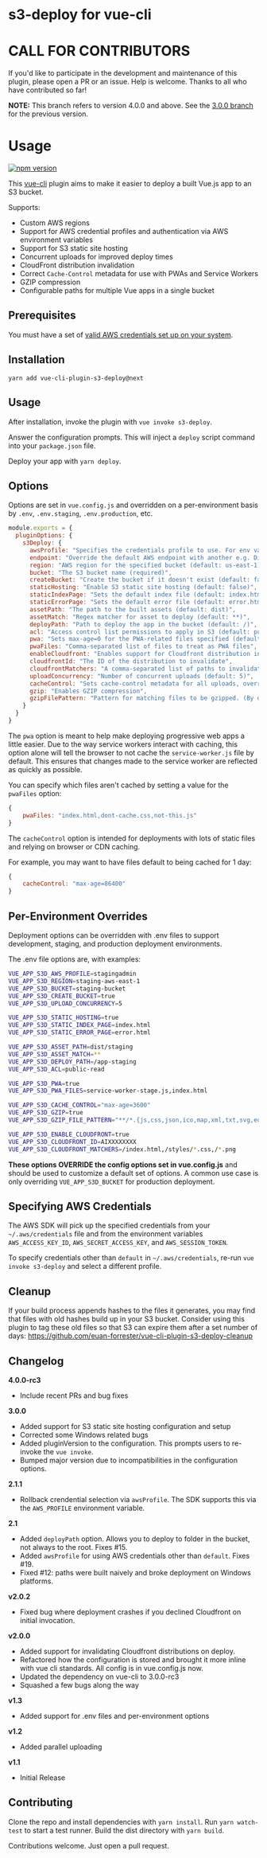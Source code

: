 s3-deploy for vue-cli
===

CALL FOR CONTRIBUTORS
===
If you'd like to participate in the development and maintenance of this plugin, please open a PR or an issue. Help is welcome. 
Thanks to all who have contributed so far!

**NOTE:** This branch refers to version 4.0.0 and above. See the [3.0.0 branch](https://github.com/multiplegeorges/vue-cli-plugin-s3-deploy/tree/3.0.0) for the previous version.

Usage
===

[![npm version](https://badge.fury.io/js/vue-cli-plugin-s3-deploy.svg)](https://badge.fury.io/js/vue-cli-plugin-s3-deploy)

This [vue-cli](https://github.com/vuejs/vue-cli) plugin aims to make it easier to deploy a built Vue.js app to an S3 bucket.

Supports:

* Custom AWS regions
* Support for AWS credential profiles and authentication via AWS environment variables
* Support for S3 static site hosting
* Concurrent uploads for improved deploy times
* CloudFront distribution invalidation
* Correct `Cache-Control` metadata for use with PWAs and Service Workers
* GZIP compression
* Configurable paths for multiple Vue apps in a single bucket

Prerequisites
---

You must have a set of [valid AWS credentials set up on your system](https://docs.aws.amazon.com/cli/latest/userguide/cli-chap-getting-started.html).

Installation
---
```
yarn add vue-cli-plugin-s3-deploy@next
```

Usage
---

After installation, invoke the plugin with `vue invoke s3-deploy`.

Answer the configuration prompts. This will inject a `deploy` script command into your `package.json` file.

Deploy your app with `yarn deploy`.

Options
---

Options are set in `vue.config.js` and overridden on a per-environment basis by `.env`, `.env.staging`, `.env.production`, etc.

```js
module.exports = {
  pluginOptions: {
    s3Deploy: {
      awsProfile: "Specifies the credentials profile to use. For env vars, omit or set to 'default'. (default: default)",
      endpoint: "Override the default AWS endpoint with another e.g. DigitalOcean.",
      region: "AWS region for the specified bucket (default: us-east-1)",
      bucket: "The S3 bucket name (required)",
      createBucket: "Create the bucket if it doesn't exist (default: false)",
      staticHosting: "Enable S3 static site hosting (default: false)",
      staticIndexPage: "Sets the default index file (default: index.html)",
      staticErrorPage: "Sets the default error file (default: error.html)",
      assetPath: "The path to the built assets (default: dist)",
      assetMatch: "Regex matcher for asset to deploy (default: **)",
      deployPath: "Path to deploy the app in the bucket (default: /)",
      acl: "Access control list permissions to apply in S3 (default: public-read)",
      pwa: "Sets max-age=0 for the PWA-related files specified (default: false)",
      pwaFiles: "Comma-separated list of files to treat as PWA files",
      enableCloudfront: "Enables support for Cloudfront distribution invalidation (default: false)",
      cloudfrontId: "The ID of the distribution to invalidate",
      cloudfrontMatchers: "A comma-separated list of paths to invalidate (default: /*)",
      uploadConcurrency: "Number of concurrent uploads (default: 5)",
      cacheControl: "Sets cache-control metadata for all uploads, overridden for individual files by pwa settings",
      gzip: "Enables GZIP compression",
      gzipFilePattern: "Pattern for matching files to be gzipped. (By default: '**/*.{js,css,json,ico,map,xml,txt,svg,eot,ttf,woff,woff2}')"
    }
  }
}
```

The `pwa` option is meant to help make deploying progressive web apps a little easier. Due to the way service workers interact with caching, this option alone will tell the browser to not cache the `service-worker.js` file by default. This ensures that changes made to the service worker are reflected as quickly as possible.

You can specify which files aren't cached by setting a value for the `pwaFiles` option:

```js
{
    pwaFiles: "index.html,dont-cache.css,not-this.js"
}
```

The `cacheControl` option is intended for deployments with lots of static files and relying on browser or CDN caching.

For example, you may want to have files default to being cached for 1 day:

```js
{
    cacheControl: "max-age=86400"
}
```

Per-Environment Overrides
---

Deployment options can be overridden with .env files to support development, staging, and production deployment environments.

The .env file options are, with examples:

```sh
VUE_APP_S3D_AWS_PROFILE=stagingadmin
VUE_APP_S3D_REGION=staging-aws-east-1
VUE_APP_S3D_BUCKET=staging-bucket
VUE_APP_S3D_CREATE_BUCKET=true
VUE_APP_S3D_UPLOAD_CONCURRENCY=5

VUE_APP_S3D_STATIC_HOSTING=true
VUE_APP_S3D_STATIC_INDEX_PAGE=index.html
VUE_APP_S3D_STATIC_ERROR_PAGE=error.html

VUE_APP_S3D_ASSET_PATH=dist/staging
VUE_APP_S3D_ASSET_MATCH=**
VUE_APP_S3D_DEPLOY_PATH=/app-staging
VUE_APP_S3D_ACL=public-read

VUE_APP_S3D_PWA=true
VUE_APP_S3D_PWA_FILES=service-worker-stage.js,index.html

VUE_APP_S3D_CACHE_CONTROL="max-age=3600"
VUE_APP_S3D_GZIP=true
VUE_APP_S3D_GZIP_FILE_PATTERN="**/*.{js,css,json,ico,map,xml,txt,svg,eot,ttf,woff,woff2}"

VUE_APP_S3D_ENABLE_CLOUDFRONT=true
VUE_APP_S3D_CLOUDFRONT_ID=AIXXXXXXXX
VUE_APP_S3D_CLOUDFRONT_MATCHERS=/index.html,/styles/*.css,/*.png
```

**These options OVERRIDE the config options set in vue.config.js** and should be used to customize a default set of options. A common use case is only overriding `VUE_APP_S3D_BUCKET` for production deployment.

Specifying AWS Credentials
---

The AWS SDK will pick up the specified credentials from your `~/.aws/credentials` file and from the environment variables `AWS_ACCESS_KEY_ID`, `AWS_SECRET_ACCESS_KEY`, and `AWS_SESSION_TOKEN`.

To specify credentials other than `default` in `~/.aws/credentials`, re-run `vue invoke s3-deploy` and select a different profile.

Cleanup
---

If your build process appends hashes to the files it generates, you may find that files with old hashes build up in your S3 bucket. Consider using this plugin to tag these old files so that S3 can expire them after a set number of days: https://github.com/euan-forrester/vue-cli-plugin-s3-deploy-cleanup

Changelog
---

**4.0.0-rc3**

- Include recent PRs and bug fixes

**3.0.0**

- Added support for S3 static site hosting configuration and setup
- Corrected some Windows related bugs
- Added pluginVersion to the configuration. This prompts users to re-invoke the `vue invoke`.
- Bumped major version due to incompatibilities in the configuration options.

**2.1.1**

- Rollback crendential selection via `awsProfile`. The SDK supports this via the `AWS_PROFILE` environment variable.

**2.1**

- Added `deployPath` option. Allows you to deploy to folder in the bucket, not always to the root. Fixes #15.
- Added `awsProfile` for using AWS credentials other than `default`. Fixes #19.
- Fixed #12: paths were built naively and broke deployment on Windows platforms.

**v2.0.2**

- Fixed bug where deployment crashes if you declined Cloudfront on initial invocation.

**v2.0.0**
- Added support for invalidating Cloudfront distributions on deploy.
- Refactored how the configuration is stored and brought it more inline with vue cli standards. All config is in vue.config.js now.
- Updated the dependency on vue-cli to 3.0.0-rc3
- Squashed a few bugs along the way

**v1.3**
- Added support for .env files and per-environment options

**v1.2**
- Added parallel uploading

**v1.1**
- Initial Release

Contributing
---

Clone the repo and install dependencies with `yarn install`.
Run `yarn watch-test` to start a test runner.
Build the dist directory with `yarn build`.

Contributions welcome.
Just open a pull request.
